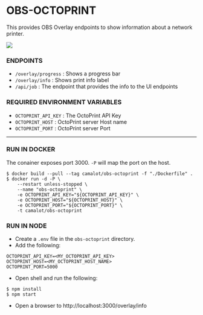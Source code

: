 # OBS-OCTOPRINT

This provides OBS Overlay endpoints to show information about a network printer.

![](https://i.imgur.com/f0vJDcy.png)

### ENDPOINTS
 - `/overlay/progress` : Shows a progress bar
 - `/overlay/info` : Shows print info label
 - `/api/job` : The endpoint that provides the info to the UI endpoints

### REQUIRED ENVIRONMENT VARIABLES

- `OCTOPRINT_API_KEY` : The OctoPrint API Key
- `OCTOPRINT_HOST` : OctoPrint server Host name
- `OCTOPRINT_PORT` : OctoPrint server Port

---

### RUN IN DOCKER

The conainer exposes port 3000. `-P` will map the port on the host.

```shell
$ docker build --pull --tag camalot/obs-octoprint -f "./Dockerfile" .
$ docker run -d -P \
	--restart unless-stopped \
	--name "obs-octoprint" \
	-e OCTOPRINT_API_KEY="${OCTOPRINT_API_KEY}" \
	-e OCTOPRINT_HOST="${OCTOPRINT_HOST}" \
	-e OCTOPRINT_PORT="${OCTOPRINT_PORT}" \
	-t camalot/obs-octoprint
```

### RUN IN NODE

- Create a `.env` file in the `obs-octoprint` directory. 
- Add the following:
```
OCTOPRINT_API_KEY=<MY_OCTOPRINT_API_KEY>
OCTOPRINT_HOST=<MY_OCTOPRINT_HOST_NAME>
OCTOPRINT_PORT=5000
```
- Open shell and run the following:
```shell
$ npm install
$ npm start
```
- Open a browser to http://localhost:3000/overlay/info
